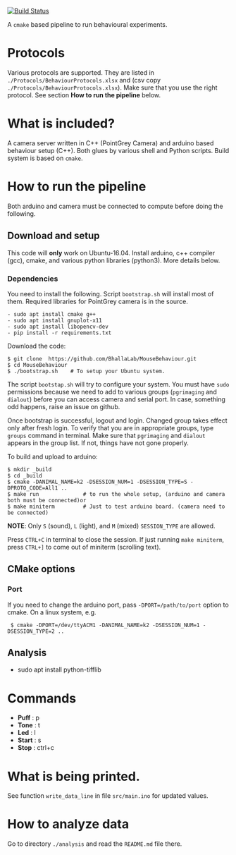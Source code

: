 [![Build Status](https://travis-ci.org/BhallaLab/MouseBehaviour.svg?branch=master)](https://travis-ci.org/BhallaLab/MouseBehaviour)

A `cmake` based pipeline to run behavioural experiments.

# Protocols

Various protocols are supported. They are listed in
`./Protocols/BehaviourProtocols.xlsx` and (csv copy
`./Protocols/BehaviourProtocols.xlsx`). Make sure that you use the right
protocol. See section __How to run the pipeline__ below.


# What is included?

A camera server written in C++ (PointGrey Camera) and arduino based behaviour
setup (C++). Both glues by various shell and Python scripts. Build system is
based on `cmake`. 

# How to run the pipeline 

Both arduino and camera must be connected to compute before doing the following.

## Download and setup 

This code will __only__ work on Ubuntu-16.04. Install arduino, c++ compiler
(gcc), cmake, and various python libraries (python3). More details below.

### Dependencies

You need to install the following. Script `bootstrap.sh` will install most of
them. Required libraries for PointGrey camera is in the source.

    - sudo apt install cmake g++
    - sudo apt install gnuplot-x11
    - sudo apt install libopencv-dev
    - pip install -r requirements.txt
    
Download the code:

    $ git clone  https://github.com/BhallaLab/MouseBehaviour.git
    $ cd MouseBehaviour 
    $ ./bootstrap.sh    # To setup your Ubuntu system.

The script `bootstap.sh` will try to configure your system. You must have `sudo`
permissions because we need to add to various groups (`pgrimaging` and `dialout`)
before you can access camera and serial port. In case, something odd happens,
raise an issue on github. 

Once bootstrap is successful, logout and login. Changed group takes effect only
after fresh login. To verify that you are in appropriate groups, type `groups`
command in terminal. Make sure that `pgrimaging` and `dialout` appears in the
group list.  If not, things have not gone properly. 

To build and upload to arduino:

    $ mkdir _build 
    $ cd _build
    $ cmake -DANIMAL_NAME=k2 -DSESSION_NUM=1 -DSESSION_TYPE=S -DPROTO_CODE=All1 ..
    $ make run              # to run the whole setup, (arduino and camera both must be connected)or
    $ make miniterm         # Just to test arduino board. (camera need to be connected)

__NOTE__: Only `S` (sound), `L` (light), and `M` (mixed) `SESSION_TYPE` are
allowed.

Press `CTRL+C` in terminal to close the session. If just running `make
miniterm`, press `CTRL+]` to come out of miniterm (scrolling text).

## CMake options

### Port

If you need to change the arduino port, pass `-DPORT=/path/to/port` option to cmake. On a linux system, e.g.

     $ cmake -DPORT=/dev/ttyACM1 -DANIMAL_NAME=k2 -DSESSION_NUM=1 -DSESSION_TYPE=2 ..

## Analysis
 
- sudo apt install python-tifflib 

# Commands

- __Puff__ : p
- __Tone__ : t
- __Led__ : l
- __Start__ : s 
- __Stop__ : ctrl+c

# What is being printed.

See function `write_data_line` in file `src/main.ino` for updated values.

# How to analyze data

Go to directory `./analysis` and read the `README.md` file there. 

